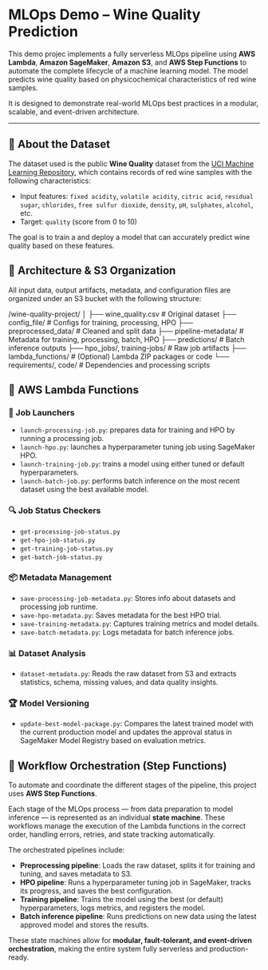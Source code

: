 # MLOps Demo – Wine Quality Prediction

This demo projec implements a fully serverless MLOps pipeline using **AWS Lambda**, **Amazon SageMaker**, **Amazon S3**, and **AWS Step Functions** to automate the complete lifecycle of a machine learning model. The model predicts wine quality based on physicochemical characteristics of red wine samples.

It is designed to demonstrate real-world MLOps best practices in a modular, scalable, and event-driven architecture.

---

## 🍷 About the Dataset

The dataset used is the public **Wine Quality** dataset from the [UCI Machine Learning Repository](https://archive.ics.uci.edu/ml/datasets/wine+quality), which contains records of red wine samples with the following characteristics:

- Input features: `fixed acidity`, `volatile acidity`, `citric acid`, `residual sugar`, `chlorides`, `free sulfur dioxide`, `density`, `pH`, `sulphates`, `alcohol`, etc.
- Target: `quality` (score from 0 to 10)

The goal is to train a and deploy a model that can accurately predict wine quality based on these features.


## 🧱 Architecture & S3 Organization

All input data, output artifacts, metadata, and configuration files are organized under an S3 bucket with the following structure:

/wine-quality-project/
│
├── wine_quality.csv # Original dataset
├── config_file/ # Configs for training, processing, HPO
├── preprocessed_data/ # Cleaned and split data
├── pipeline-metadata/ # Metadata for training, processing, batch, HPO
├── predictions/ # Batch inference outputs
├── hpo_jobs/, training-jobs/ # Raw job artifacts
├── lambda_functions/ # (Optional) Lambda ZIP packages or code
└── requirements/, code/ # Dependencies and processing scripts


## 🧠 AWS Lambda Functions 

### 🚀 Job Launchers
- `launch-processing-job.py`: prepares data for training and HPO by running a processing job.
- `launch-hpo.py`: launches a hyperparameter tuning job using SageMaker HPO.
- `launch-training-job.py`: trains a model using either tuned or default hyperparameters.
- `launch-batch-job.py`: performs batch inference on the most recent dataset using the best available model.

### 🔍 Job Status Checkers
- `get-processing-job-status.py`
- `get-hpo-job-status.py`
- `get-training-job-status.py`
- `get-batch-job-status.py`

### 📦 Metadata Management
- `save-processing-job-metadata.py`: Stores info about datasets and processing job runtime.
- `save-hpo-metadata.py`: Saves metadata for the best HPO trial.
- `save-training-metadata.py`: Captures training metrics and model details.
- `save-batch-metadata.py`: Logs metadata for batch inference jobs.

### 📊 Dataset Analysis
- `dataset-metadata.py`: Reads the raw dataset from S3 and extracts statistics, schema, missing values, and data quality insights.

### 🏆 Model Versioning
- `update-best-model-package.py`: Compares the latest trained model with the current production model and updates the approval status in SageMaker Model Registry based on evaluation metrics.

## 🔄 Workflow Orchestration (Step Functions)

To automate and coordinate the different stages of the pipeline, this project uses **AWS Step Functions**.

Each stage of the MLOps process — from data preparation to model inference — is represented as an individual **state machine**. These workflows manage the execution of the Lambda functions in the correct order, handling errors, retries, and state tracking automatically.

The orchestrated pipelines include:

- **Preprocessing pipeline**: Loads the raw dataset, splits it for training and tuning, and saves metadata to S3.
- **HPO pipeline**: Runs a hyperparameter tuning job in SageMaker, tracks its progress, and saves the best configuration.
- **Training pipeline**: Trains the model using the best (or default) hyperparameters, logs metrics, and registers the model.
- **Batch inference pipeline**: Runs predictions on new data using the latest approved model and stores the results.

These state machines allow for **modular, fault-tolerant, and event-driven orchestration**, making the entire system fully serverless and production-ready.
